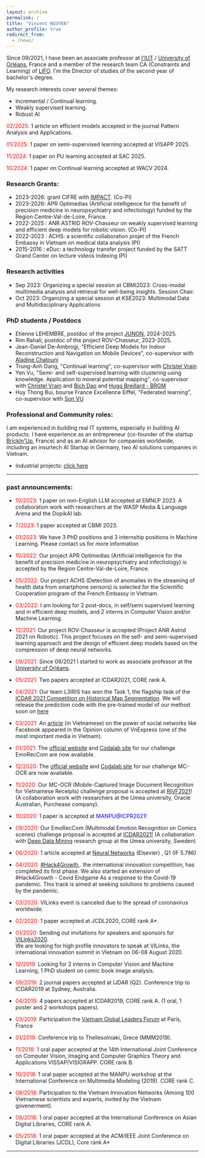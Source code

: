```yaml
---
layout: archive
permalink: /
title: "Vincent NGUYEN"
author_profile: true
redirect_from:
  - /news/
---
```


<!-- Welcome to my website.<br/>
I'm a Computer Vision and Machine Learning researcher/lecturer at the LIFO Lab, University of Orléans.

--- -->

<!-- ### BIO: -->

<!-- I completed my PhD in Computer Vision in 10/2011 under the supervisor of prof. Jean-Marc Ogier, prof. AUF Alain Boucher and prof. Salvatore Tabbone. From 11/2011 to 09/2014 I worked with prof. Jean-Marc Ogier on multimodal indexing for lecture videos. In 2014, the SATT Grand Center chose my invention (the PEDIVHANDI project) for its technology transfer program. From 10/2014 to 04/2016, I focused on this new project (employee at La SATT). From 05/2016 to 08/2018, I worked in the eBD team of prof. Jean-Christophe Burie, doing research on the comic book images analysis using hybric methods (deep learning and traditional image processing/computer vision techniques). From 09/2018, I have been working with prof. Jean-Christophe Burie, prof. Arnaud Revel and prof Karell Bertet in the joint lab S.A.I.L. In this context, I work mainly on the  semi-supervised and weakly supervised learning methods.<br/>
My research focuses on two themes: -->

<!-- I obtained my Phd Computer Vision in 10/2011 at the University of La Rochelle, under the supervisor of Prof. Jean-Marc Ogier, Prof. AUF Alain Boucher and Prof. Salvatore Tabbone. After that, I worked with Prof. Jean-Marc Ogier on multimodal indexing for lecture videos for PEDIVHANDI project, for which I was awarded with SATT sponsorship within its technology transfer program in October, 2014. Our lecture videos indexing system from PEDIVHANDI project is protected by the APP (https://www.app.asso.fr/en). From 2016 I have focused more on the deep learning approach for the field of computer vision and document analysis. I worked in the e-BDthèque team, led by Prof. Jean-Christophe Burie, doing research on the comic book images analysis using hybrid methods. From 09/2018, I have played a key role in developing the joint lab S.A.I.L., leading research projects related to the deep learning approach with Prof. Jean-Christophe Burie, Prof. Arnaud Revel and Prof. Karell Bertet. -->
<!-- 
I obtained my Phd in Computer Vision at the University of La Rochelle, under the supervision of Prof. Jean-Marc Ogier.  I was awarded the SATT sponsorship within its technology transfer program for my work on  on multimodal indexing for lecture videos. Since 2016 I have developed my research path towards the deep learning approach for computer vision and document analysis. I played a key role in developing the joint lab S.A.I.L., leading research projects related to the deep learning approach. From 09/2021, I started to work at the lab LIFO, University of Orléans. -->

Since 09/2021, I have been an associate professor at [l'IUT](https://www.univ-orleans.fr/fr/iut-orleans/formation/informatique) / [University of Orléans](https://www.univ-orleans.fr/fr), France and a member of the research team CA (Constraints and Learning) of [LIFO](https://www.univ-orleans.fr/lifo/). I'm the Director of studies of the second year of bachelor's degree.

My research interests cover several  themes:

+ Incremental / Continual learning.
+ Weakly supervised learning.
+ Robust AI

<!--  -->
<!-- If you have any questions or comments, please feel free to contact me at nhu-van.nguyen (at) univ-lr . fr -->

<span style="color:red">02/2025:</span> 1 article on efficient models accepted in the journal Pattern Analysis and Applications.<br/>

<span style="color:red">01/2025:</span> 1 paper on semi-supervised learning accepted at VISAPP 2025.<br/>

<span style="color:red">11/2024:</span> 1 paper on PU learning accepted at SAC 2025.<br/>

<span style="color:red">10/2024:</span> 1 paper on Continual learning accepted at WACV 2024.<br/>

### Research Grants: 

+ 2023-2026: grant CIFRE with <span style="color:blue">[IMPACT](https://sas-impact.fr/en/)</span>. (Co-PI)
+ 2023-2026: APR Optimedias (Artificial intelligence for the benefit of precision medicine in neuropsychiatry and infectiology) funded by the Region Centre-Val-de-Loire, France.
+ 2022-2025 : ANR ASTRID ROV-Chasseur on weakly supervised learning and efficient deep models for robotic vision. (Co-PI)
+ 2022-2023 : ACHS: a scientific collaboration projet of the French Embassy in Vietnam on medical data analysis (PI) 
+ 2015-2016 : eDuc: a technology transfer project funded by the SATT Grand Center on lecture videos indexing (PI)

### Research activities

+ Sep 2023: Organizing a special session at CBMI2023: Cross-modal multimedia analysis and retrieval for well-being insights. Session Chair.
+ Oct 2023: Organizing a special session at KSE2023: Multimodal Data and Multidisciplinary Applications
<!-- + PC member of SoICT2023, MAPR2022, MANPU2022, ICMR 2022, MMM2019 -->

### PhD students / Postdocs

+ Etienne LEHEMBRE, postdoc of the project [JUNON](https://www.junon-cvl.fr/fr), 2024-2025.
+ Rim Rahali, postdoc of the project ROV-Chasseur, 2023-2025.
+ Jean-Daniel De-Ambrogi, "Efficient Deep Models for Indoor Reconstruction and Navigation on Mobile Devices", co-supervisor with  <span style="color:blue">[Aladine Chatouni](http://aladine-chetouani.com)</span>
+ Trung-Anh Dang, "Continual learning", co-supervisor with <span style="color:blue">[Christel Vrain](https://www.univ-orleans.fr/lifo/Members/vrain/)</span>
+ Yen Vu, "Semi- and self-supervised learning with clustering using knowledge. Application to mineral potential mapping", co-supervisor with <span style="color:blue">[Christel Vrain](https://www.univ-orleans.fr/lifo/Members/vrain/)</span> and <span style="color:blue">[Bich Dao](https://www.univ-orleans.fr/lifo/membres/dao/)</span> and <span style="color:blue">[Hugo Breillard - BRGM](https://www.brgm.fr/en)</span>
+ Huy Thong Bui, bourse France Excellence Eiffel, "Federated learning", co-supervisor with <span style="color:blue">[Son VU](https://www.etis-lab.fr/2022/01/13/son-vu/)</span>


### Professional and Community roles:

I am experienced in building real IT systems, especially in building AI products. I have experience as an entrepreneur (co-founder of the startup [BrickIn'Up](/administratives/101-bup/), France) and as an AI advisor for companies worldwide, including an insurtech AI Startup in Germany, two AI solutions companies in Vietnam.

<!-- I am one of key members of the Association of Vietnamese Scientists and Experts ([AVSE Global](http://www.avseglobal.org/)), headquartered in Paris. I have contributed to organizing innovative events gathering Vietnamese excellences all over the world. -->

<!-- + Research Projects: <span style="color:blue">[click here](publications)</span> -->

+ Industrial projects: <span style="color:blue">[click here](industrie)</span>

<!-- ### Contact: -->
<!-- 
+ Offices: C001, Bât. Pascal, Université de La Rochelle, France <br/>
Phone: (+33) 5 46 45 87 62 -->
<!-- + vincent.nguyen (at) insa-lyon . fr -->
<!-- + nhu-van.nguyen (at) univ-lr . fr -->
<!-- + nhuvan.nguyen (at) avseglobal . org -->

<!-- Research projects: -->
---

### past announcements:

+ <span style="color:red">10/2023:</span> 1 paper on non-English LLM accepted at EMNLP 2023. A collaboration work with researchers at the WASP Media & Language Arena and the DopikAI lab.<br/>

+ <span style="color:red">7/2023:</span> 1 paper accepted at CBMI 2023.<br/>

+ <span style="color:red">01/2023:</span> We have 3 PhD positions and 3 internship positions in Machine Learning. Please contact us for more information<br/>

+ <span style="color:red">10/2022:</span> Our project APR Optimedias (Artificial intelligence for the benefit of precision medicine in neuropsychiatry and infectiology) is accepted by the Region Centre-Val-de-Loire, France.<br/>

+ <span style="color:red">05/2022:</span> Our project ACHS (Detection of anomalies in the streaming of health data from smartphone sensors) is selected for the Scientific Cooperation program of the French Embassy in Vietnam.<br/>

+ <span style="color:red">03/2022:</span> I am looking for 2 post-docs, in self/semi supervised learning and in efficient deep models, and 2 interns in Computer Vision and/or Machine Learning.<br/>

+ <span style="color:red">12/2021:</span> Our project ROV-Chasseur is accepted (Project ANR Astrid 2021 on Robotic). This project focuses on the self- and semi-supervised learning approach and the design of efficient deep models based on the compression of deep neural networks.<br/>

+ <span style="color:red">09/2021:</span> Since 09/2021 I started to work as associate professor at the [University of Orléans](https://www.univ-orleans.fr/fr).<br/>

+ <span style="color:red">05/2021:</span> Two papers accepted at ICDAR2021, CORE rank A.<br/>

+ <span style="color:red">04/2021:</span> Our team L3IRIS has won the Task 1, the flagship task of the <span style="color:blue">[ ICDAR 2021 Competition on Historical Map Segmentation](https://icdar21-mapseg.github.io/)</span>. We will release the prediction code with the pre-trained model of our method soon on [here](https://gitlab.univ-lr.fr/nnguye02/weakbiseg)<br/>

+ <span style="color:red">03/2021:</span> An <span style="color:blue">[article](https://vnexpress.net/tro-choi-quyen-luc-4243108.html)</span> (in Vietnamese) on the power of social networks like Facebook appeared in the Opinion column of VnExpress (one of the most important media in Vietnam).<br/>

+ <span style="color:red">01/2021:</span> The <span style="color:blue">[official website](https://emoreccom.univ-lr.fr)</span> and <span style="color:blue">[Codalab site](https://competitions.codalab.org/competitions/27884)</span> for our challenge EmoRecCom are now available.<br/>

+ <span style="color:red">12/2020:</span> The <span style="color:blue">[official website](https://www.rivf2021-mc-ocr.vietnlp.com/)</span> and <span style="color:blue">[Codalab site](https://competitions.codalab.org/competitions/27798)</span> for our challenge MC-OCR are now available.<br/>

+ <span style="color:red">11/2020:</span> Our MC-OCR (Mobile-Captured Image Document Recognition for Vietnamese Receipts) challenge proposal is accepted at  <span style="color:blue">[RIVF2021](http://fit.mta.edu.vn/rivf2021/)</span>! (A collaboration work with researchers at the Umea university, Oracle Australian, Purchease company).  <br/>

+ <span style="color:red">10/2020:</span> 1 paper is accepted at <span style="color:blue">MANPU@ICPR2021!</span><br/>

<!-- + <span style="color:red">10/2020:</span> The project <span style="color:blue">DocIntel</span> is submitted for the KC4.0 Innovation Fund of the Vietnamese Ministry of Science and Technology.<br/> -->

+ <span style="color:red">09/2020:</span> Our EmoRecCom (Multimodal Emotion Recognition on Comics scenes) challenge proposal is accepted at <span style="color:blue">[ICDAR2021!](https://icdar2021.org/)</span>  (A collaboration with <span style="color:blue">[Deep Data Mining](https://www.umu.se/en/research/groups/deep-data-mining/)</span>  research group at the Umea university, Sweden)<br/>

+ <span style="color:red">06/2020:</span> 1 article accepted at <span style="color:blue">[Neural Networks](https://www.journals.elsevier.com/neural-networks)</span> (Elsevier) , Q1 (IF 5.786) <br/>

+ <span style="color:red">04/2020:</span> <span style="color:blue">[#Hack4Growth,](https://www.hack4growth.org/en).</span> the international innovation competition, has completed its first phase. We also started an extension of #Hack4Growth - Covid Endgame As a response to the Covid-19 pandemic. This track is aimed at seeking solutions to problems caused by the pandemic.  <br/>

+ <span style="color:red">03/2020:</span> VILinks event is canceled due to the spread of coronavirus worldwide. <br/>

+ <span style="color:red">02/2020:</span> 1 paper accepted at JCDL2020, CORE rank A*. <br/>

<!-- + <span style="color:red">02/2020:</span> I obtained <span style="color:blue">my (first) qualification MCF in Section 27.</span> <br/> -->

+ <span style="color:red">01/2020:</span> Sending out invitations for speakers and sponsors for <span style="color:blue">[VILinks2020](https://www.vietnaminnovationlinks.org).</span> <br/>
We are looking for high profile innovators to speak at VILinks, the international innovation summit in VIetnam on 06-08 August 2020.

+ <span style="color:red">12/2019:</span> Looking for 2 interns in Computer Vision and Machine Learning, 1 PhD student on comic book image analysis.

<!-- + <span style="color:red">10/2019:</span> Vietnam trip -->

+ <span style="color:red">09/2019:</span> 2 journal papers accepted at IJDAR (Q2). Conference trip to ICDAR2019 at Sydney, Australia.

<!-- + <span style="color:red">05/2019:</span> www.brickinup.com is shutdown. -->

+ <span style="color:red">04/2019:</span> 4 papers accepted at ICDAR2019, CORE rank A. (1 oral, 1 poster and 2 workshops papers).

+ <span style="color:red">03/2019:</span> Participation the [Vietnam Global Leaders Forum](https://www.vietnamgloballeaders.org) at Paris, France

+ <span style="color:red">01/2019:</span> Conference trip to Thellesolniaki, Grece (MMM2019).

+ <span style="color:red">11/2018:</span> 1 oral paper accepted at the 14th International Joint Conference on Computer Vision, Imaging and Computer Graphics Theory and Applications VISSAP/VISIGRAPP. CORE rank B.

+ <span style="color:red">10/2018:</span> 1 oral paper accepted at the MANPU workshop at the International Conference on Multimedia Modeling (2019). CORE rank C.

+ <span style="color:red">08/2018:</span> Participation to the Vietnam Innovation Networks (Among 100 Vietnamese scientists and experts, invited by the Vietnam govenerment).

+ <span style="color:red">08/2018:</span> 1 oral paper accepted at the International Conference on Asian Digital Libraries, CORE rank A.

+ <span style="color:red">05/2018:</span> 1 oral paper accepted at the ACM/IEEE Joint Conference on Digital Libraries (JCDL), Core rank A*

<!-- + <span style="color:red">03/2018:</span> 1 journal paper accepted at J. Imaging (MDPI). -->

---
